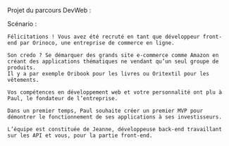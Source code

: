 Projet du parcours DevWeb :

  Scénario :
  
    Félicitations ! Vous avez été recruté en tant que développeur front-end par Orinoco, une entreprise de commerce en ligne.
    
    Son credo ? Se démarquer des grands site e-commerce comme Amazon en créant des applications thématiques ne vendant qu’un seul groupe de produits. 
    Il y a par exemple Oribook pour les livres ou Oritextil pour les vêtements.

    Vos compétences en développement web et votre personnalité ont plu à Paul, le fondateur de l’entreprise.

    Dans un premier temps, Paul souhaite créer un premier MVP pour démontrer le fonctionnement de ses applications à ses investisseurs.

    L’équipe est constituée de Jeanne, développeuse back-end travaillant sur les API et vous, pour la partie front-end.
